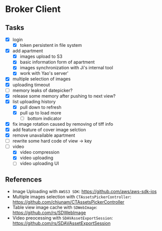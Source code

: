 Broker Client
=============

Tasks
-----

- [x] login
	- [x] token persistent in file system
- [x] add apartment
    - [x] images upload to S3
	- [x] basic information form of apartment
	- [x] images synchronization with Ji's internal tool
    - [x] work with Yao's server'
- [x] multiple selection of images
- [x] uploading timeout 
- [ ] memory leaks of datepicker?
- [x] release some memory after pushing to next view?
- [x] list uploading history
    - [x] pull down to refresh
    - [x] pull up to load more
        - [ ] bottom indicator
- [x] fix image rotation caused by removing of tiff info
- [x] add feature of cover image selction
- [x] remove unavailable apartment
- [ ] rewrite some hard code of view -> key
- [ ] video
    - [x] video compression
    - [x] video uploading
    - [ ] video uploading UI

References
----------

- Image Uploading with `AWSS3 SDK`: https://github.com/aws/aws-sdk-ios
- Multiple images selection with `CTAssetsPickerController`: https://github.com/chiunam/CTAssetsPickerController
- Table view image cache with `SDWebImage`: https://github.com/rs/SDWebImage
- Video preocessing with `SDAVAssetExportSession`: https://github.com/rs/SDAVAssetExportSession

